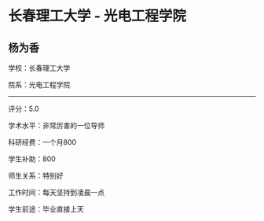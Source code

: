 # 长春理工大学 - 光电工程学院

## 杨为香

学校：长春理工大学

院系：光电工程学院

* * *

评分：5.0

学术水平：非常厉害的一位导师

科研经费：一个月800

学生补助：800

师生关系：特别好

工作时间：每天坚持到凌晨一点

学生前途：毕业直接上天